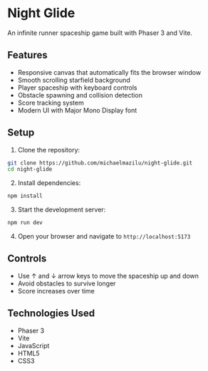 # Night Glide

An infinite runner spaceship game built with Phaser 3 and Vite.

## Features

- Responsive canvas that automatically fits the browser window
- Smooth scrolling starfield background
- Player spaceship with keyboard controls
- Obstacle spawning and collision detection
- Score tracking system
- Modern UI with Major Mono Display font

## Setup

1. Clone the repository:
```bash
git clone https://github.com/michaelmazilu/night-glide.git
cd night-glide
```

2. Install dependencies:
```bash
npm install
```

3. Start the development server:
```bash
npm run dev
```

4. Open your browser and navigate to `http://localhost:5173`

## Controls

- Use ↑ and ↓ arrow keys to move the spaceship up and down
- Avoid obstacles to survive longer
- Score increases over time

## Technologies Used

- Phaser 3
- Vite
- JavaScript
- HTML5
- CSS3 